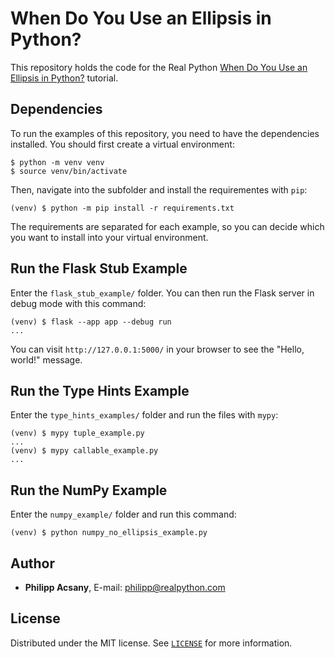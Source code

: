 # When Do You Use an Ellipsis in Python?

This repository holds the code for the Real Python [When Do You Use an Ellipsis in Python?](https://realpython.com/python-ellipsis/) tutorial.

## Dependencies

To run the examples of this repository, you need to have the dependencies installed. You should first create a virtual environment:

```console
$ python -m venv venv
$ source venv/bin/activate
```

Then, navigate into the subfolder and install the requirementes with `pip`:

```console
(venv) $ python -m pip install -r requirements.txt
```

The requirements are separated for each example, so you can decide which you want to install into your virtual environment.

## Run the Flask Stub Example

Enter the `flask_stub_example/` folder. You can then run the Flask server in debug mode with this command:

```console
(venv) $ flask --app app --debug run
...
```

You can visit `http://127.0.0.1:5000/` in your browser to see the "Hello, world!" message.

## Run the Type Hints Example

Enter the `type_hints_examples/` folder and run the files with `mypy`:

```console
(venv) $ mypy tuple_example.py
...
(venv) $ mypy callable_example.py
...
```

## Run the NumPy Example

Enter the `numpy_example/` folder and run this command:

```console
(venv) $ python numpy_no_ellipsis_example.py
```

## Author

- **Philipp Acsany**, E-mail: [philipp@realpython.com](philipp@realpython.com)

## License

Distributed under the MIT license. See [`LICENSE`](../LICENSE) for more information.
